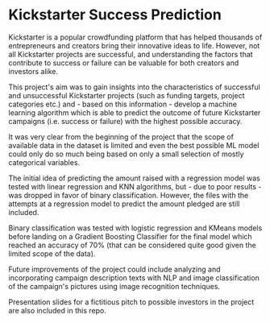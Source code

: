 # Kickstarter Success Prediction

Kickstarter is a popular crowdfunding platform that has helped thousands of entrepreneurs and creators bring their innovative ideas to life. However, not all Kickstarter projects are successful, and understanding the factors that contribute to success or failure can be valuable for both creators and investors alike.

This project's aim was to gain insights into the characteristics of successful and unsuccessful Kickstarter projects (such as funding targets, project categories etc.) and - based on this information - develop a machine learning algorithm which is able to predict the outcome of future Kickstarter campaigns (i.e. success or failure) with the highest possible accuracy.

It was very clear from the beginning of the project that the scope of available data in the dataset is limited and even the best possible ML model could only do so much being based on only a small selection of mostly categorical variables.

The initial idea of predicting the amount raised with a regression model was tested with linear regression and KNN algorithms, but - due to poor results - was dropped in favor of binary classification. However, the files with the attempts at a regression model to predict the amount pledged are still included.

Binary classification was tested with logistic regression and KMeans models before landing on a Gradient Boosting Classifier for the final model which reached an accuracy of 70% (that can be considered quite good given the limited scope of the data).

Future improvements of the project could include analyzing and incorporating campaign description texts with NLP and image classification of the campaign's pictures using image recognition techniques.

Presentation slides for a fictitious pitch to possible investors in the project are also included in this repo.